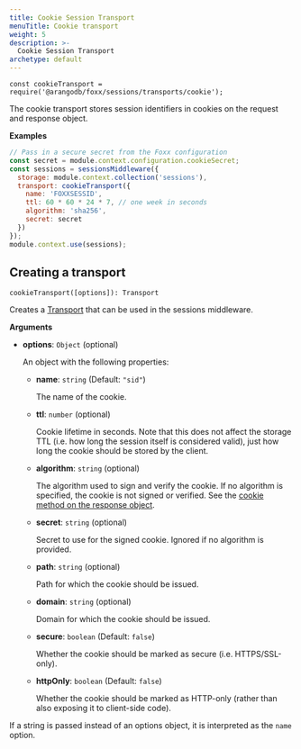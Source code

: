 ```yaml
---
title: Cookie Session Transport
menuTitle: Cookie transport
weight: 5
description: >-
  Cookie Session Transport
archetype: default
---
```

`const cookieTransport = require('@arangodb/foxx/sessions/transports/cookie');`

The cookie transport stores session identifiers in cookies on the request and
response object.

**Examples**

```js
// Pass in a secure secret from the Foxx configuration
const secret = module.context.configuration.cookieSecret;
const sessions = sessionsMiddleware({
  storage: module.context.collection('sessions'),
  transport: cookieTransport({
    name: 'FOXXSESSID',
    ttl: 60 * 60 * 24 * 7, // one week in seconds
    algorithm: 'sha256',
    secret: secret
  })
});
module.context.use(sessions);
```

## Creating a transport

`cookieTransport([options]): Transport`

Creates a [Transport](_index.md) that can be used in the sessions middleware.

**Arguments**

- **options**: `Object` (optional)

  An object with the following properties:

  - **name**: `string` (Default: `"sid"`)

    The name of the cookie.

  - **ttl**: `number` (optional)

    Cookie lifetime in seconds. Note that this does not affect the storage TTL
    (i.e. how long the session itself is considered valid), just how long the
    cookie should be stored by the client.

  - **algorithm**: `string` (optional)

    The algorithm used to sign and verify the cookie. If no algorithm is
    specified, the cookie is not signed or verified.
    See the [cookie method on the response object](../../routers/response.md).

  - **secret**: `string` (optional)

    Secret to use for the signed cookie. Ignored if no algorithm is provided.

  - **path**: `string` (optional)

    Path for which the cookie should be issued.

  - **domain**: `string` (optional)

    Domain for which the cookie should be issued.

  - **secure**: `boolean` (Default: `false`)

    Whether the cookie should be marked as secure (i.e. HTTPS/SSL-only).

  - **httpOnly**: `boolean` (Default: `false`)

    Whether the cookie should be marked as HTTP-only (rather than also
    exposing it to client-side code).

If a string is passed instead of an options object, it is interpreted
as the `name` option.
